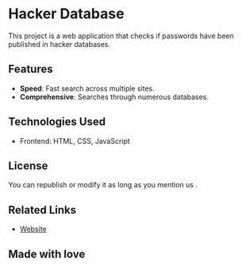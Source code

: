 # Hacker Database

This project is a web application that checks if passwords have been published in hacker databases.

## Features

- **Speed**: Fast search across multiple sites.
- **Comprehensive**: Searches through numerous databases.

## Technologies Used

- Frontend: HTML, CSS, JavaScript

## License

You can republish or modify it as long as you mention us .


## Related Links

- [Website](https://ayadseghairi.github.io/hackerdatabase.github.io/)


## Made with love
